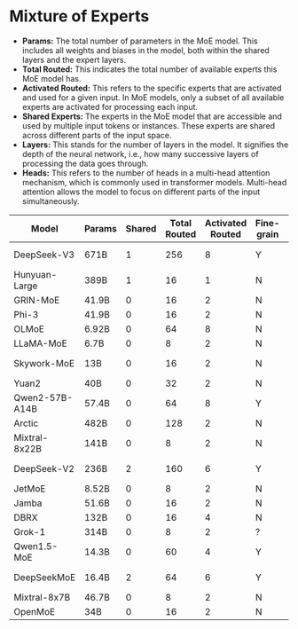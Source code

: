 # Mixture of Experts

- **Params:** The total number of parameters in the MoE model. This includes all weights and biases in the model, both within the shared layers and the expert layers.
- **Total Routed:** This indicates the total number of available experts this MoE model has.
- **Activated Routed:** This refers to the specific experts that are activated and used for a given input. In MoE models, only a subset of all available experts are activated for processing each input.
- **Shared Experts:** The experts in the MoE model that are accessible and used by multiple input tokens or instances. These experts are shared across different parts of the input space.
- **Layers:** This stands for the number of layers in the model. It signifies the depth of the neural network, i.e., how many successive layers of processing the data goes through.
- **Heads:** This refers to the number of heads in a multi-head attention mechanism, which is commonly used in transformer models. Multi-head attention allows the model to focus on different parts of the input simultaneously.

| Model            | Params | Shared | Total Routed | Activated Routed | Fine-grain  | Affiliation    | Release   |
|------------------|--------|--------|--------------|------------------|-------------|----------------|-----------|
| DeepSeek-V3      | 671B   | 1      | 256          | 8                | Y           | DeepSeek-AI    | 2024.12   |
| Hunyuan-Large    | 389B   | 1      | 16           | 1                | N           | Tencent        | 2024.11   |
| GRIN-MoE         | 41.9B  | 0      | 16           | 2                | N           | Microsoft      | 2024.09   |
| Phi-3            | 41.9B  | 0      | 16           | 2                | N           | Microsoft      | 2024.08   |
| OLMoE            | 6.92B  | 0      | 64           | 8                | N           | AllenAI        | 2024.07   |
| LLaMA-MoE        | 6.7B   | 0      | 8            | 2                | N           | Zhu et al.     | 2024.06   |
| Skywork-MoE      | 13B    | 0      | 16           | 2                | N           | Kunlun Tech    | 2024.05   |
| Yuan2            | 40B    | 0      | 32           | 2                | N           | IEIT-Yuan      | 2024.05   |
| Qwen2-57B-A14B   | 57.4B  | 0      | 64           | 8                | Y           | Alibaba        | 2024.05   |
| Arctic           | 482B   | 0      | 128          | 2                | N           | Snowflake      | 2024.04   |
| Mixtral-8x22B    | 141B   | 0      | 8            | 2                | N           | Mistral AI     | 2024.04   |
| DeepSeek-V2      | 236B   | 2      | 160          | 6                | Y           | DeepSeek-AI    | 2024.04   |
| JetMoE           | 8.52B  | 0      | 8            | 2                | N           | MIT et al.     | 2024.03   |
| Jamba            | 51.6B  | 0      | 16           | 2                | N           | ai21labs       | 2024.03   |
| DBRX             | 132B   | 0      | 16           | 4                | N           | Databricks     | 2024.03   |
| Grok-1           | 314B   | 0      | 8            | 2                | ?           | xAI            | 2024.03   |
| Qwen1.5-MoE      | 14.3B  | 0      | 60           | 4                | Y           | Alibaba        | 2024.02   |
| DeepSeekMoE      | 16.4B  | 2      | 64           | 6                | Y           | DeepSeek-AI    | 2024.01   |
| Mixtral-8x7B     | 46.7B  | 0      | 8            | 2                | N           | Mistral AI     | 2023.12   |
| OpenMoE          | 34B    | 0      | 16           | 2                | N           | NUS et al.     | 2023.12   |